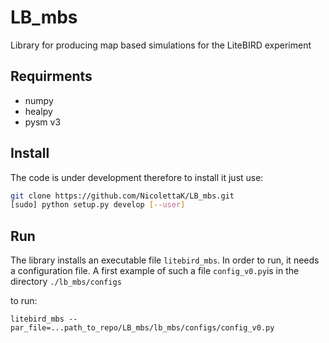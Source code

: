 # LB_mbs
Library for producing map based simulations for the LiteBIRD experiment

## Requirments

- numpy
- healpy
- pysm v3


## Install
The code is under development therefore to install it just use:

```bash
git clone https://github.com/NicolettaK/LB_mbs.git
[sudo] python setup.py develop [--user]
```

## Run
The library installs an executable file ```litebird_mbs```. In order to run, it needs a configuration file. A first example of such a file ```config_v0.py```is in the directory ```./lb_mbs/configs```

to run:

```
litebird_mbs --par_file=...path_to_repo/LB_mbs/lb_mbs/configs/config_v0.py
```
